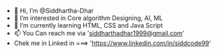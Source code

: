 - 👋 Hi, I’m @Siddhartha-Dhar
- 👀 I’m interested in Core algorithm Designing, AI, ML
- 🌱 I’m currently learning HTML, CSS and Java Script
- 📫 You Can reach me via 'siddharthadhar1999@gmail.com'
- Chek me in Linked in ===> 'https://www.linkedin.com/in/siddcode99'

<!---
Siddhartha1999/Siddhartha1999 is a ✨ special ✨ repository because its `README.md` (this file) appears on your GitHub profile.
You can click the Preview link to take a look at your changes.
--->
